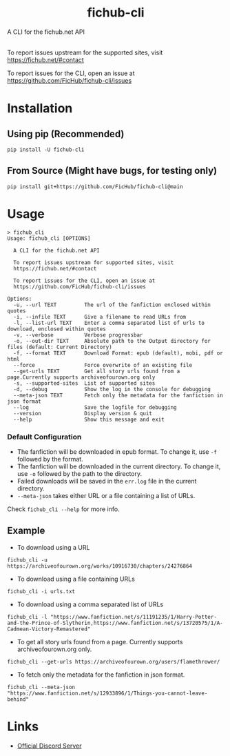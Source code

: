 <h1 align="center">fichub-cli</h1>

A CLI for the fichub.net API<br><br>

To report issues upstream for the supported sites, visit https://fichub.net/#contact<br>

To report issues for the CLI, open an issue at https://github.com/FicHub/fichub-cli/issues

# Installation

## Using pip (Recommended)

```
pip install -U fichub-cli
```

## From Source (Might have bugs, for testing only)

```
pip install git+https://github.com/FicHub/fichub-cli@main
```

# Usage

```
> fichub_cli
Usage: fichub_cli [OPTIONS]

  A CLI for the fichub.net API

  To report issues upstream for supported sites, visit
  https://fichub.net/#contact

  To report issues for the CLI, open an issue at
  https://github.com/FicHub/fichub-cli/issues

Options:
  -u, --url TEXT         The url of the fanfiction enclosed within quotes
  -i, --infile TEXT      Give a filename to read URLs from
  -l, --list-url TEXT    Enter a comma separated list of urls to download, enclosed within quotes
  -v, --verbose          Verbose progressbar
  -o, --out-dir TEXT     Absolute path to the Output directory for files (default: Current Directory)
  -f, --format TEXT      Download Format: epub (default), mobi, pdf or html
  --force                Force overwrite of an existing file
  --get-urls TEXT        Get all story urls found from a page.Currently supports archiveofourown.org only
  -s, --supported-sites  List of supported sites
  -d, --debug            Show the log in the console for debugging
  --meta-json TEXT       Fetch only the metadata for the fanfiction in json format
  --log                  Save the logfile for debugging
  --version              Display version & quit
  --help                 Show this message and exit
```

### Default Configuration

- The fanfiction will be downloaded in epub format. To change it, use `-f` followed by the format.
- The fanfiction will be downloaded in the current directory. To change it, use `-o` followed by the path to the directory.
- Failed downloads will be saved in the `err.log` file in the current directory.
- `--meta-json` takes either URL or a file containing a list of URLs.

Check `fichub_cli --help` for more info.

## Example

- To download using a URL

```
fichub_cli -u https://archiveofourown.org/works/10916730/chapters/24276864
```

- To download using a file containing URLs

```
fichub_cli -i urls.txt
```

- To download using a comma separated list of URLs

```
fichub_cli -l "https://www.fanfiction.net/s/11191235/1/Harry-Potter-and-the-Prince-of-Slytherin,https://www.fanfiction.net/s/13720575/1/A-Cadmean-Victory-Remastered"
```

- To get all story urls found from a page. Currently supports archiveofourown.org only.

```
fichub_cli --get-urls https://archiveofourown.org/users/flamethrower/
```

- To fetch only the metadata for the fanfiction in json format.

```
fichub_cli --meta-json "https://www.fanfiction.net/s/12933896/1/Things-you-cannot-leave-behind"
```

# Links

- [Official Discord Server](https://discord.gg/sByBAhX)
